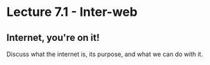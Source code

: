 # Lecture 7.1 - Inter-web

## Internet, you're on it!
Discuss what the internet is, its purpose, and what we can do with it.